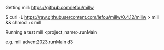 Getting mill: https://github.com/lefou/millw

$ curl -L https://raw.githubusercontent.com/lefou/millw/0.4.12/millw > mill && chmod +x mill


Running a test
mill <project_name>.runMain <object>

e.g.
mill advent2023.runMain d3
